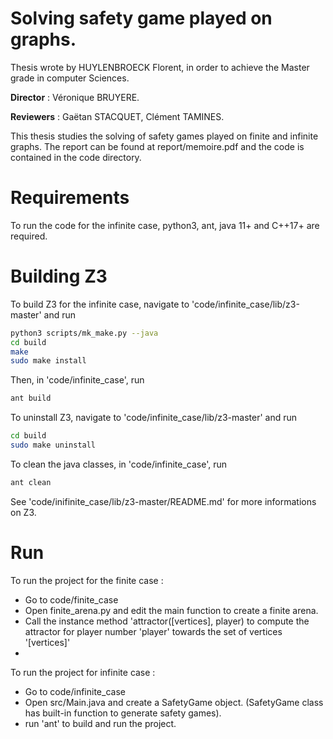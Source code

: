 # Solving safety game played on graphs.

Thesis wrote by HUYLENBROECK Florent, in order to achieve the Master grade in computer Sciences.

**Director** : Véronique BRUYERE. 

**Reviewers** : Gaëtan STACQUET, Clément TAMINES. 

This thesis studies the solving of safety games played on finite and infinite graphs. 
The report can be found at report/memoire.pdf and the code is contained in the code directory.

# Requirements
To run the code for the infinite case, python3, ant, java 11+ and C++17+ are required. 

# Building Z3
To build Z3 for the infinite case, navigate to 'code/infinite_case/lib/z3-master' and run
```sh
python3 scripts/mk_make.py --java
cd build
make
sudo make install
```
Then, in 'code/infinite_case', run
```sh
ant build
```
To uninstall Z3, navigate to 'code/infinite_case/lib/z3-master' and run
```sh
cd build
sudo make uninstall
```
To clean the java classes, in 'code/infinite_case', run
```sh
ant clean
```
See 'code/inifinite_case/lib/z3-master/README.md' for more informations on Z3.
# Run
To run the project for the finite case :
- Go to code/finite_case
- Open finite_arena.py and edit the main function to create a finite arena.
- Call the instance method 'attractor([vertices], player) to compute the attractor for player number 'player' towards the set of vertices '[vertices]'
- 
To run the project for infinite case :
- Go to  code/infinite_case
- Open src/Main.java and create a SafetyGame object. (SafetyGame class has built-in function to generate safety games).
- run 'ant' to build and run the project.
